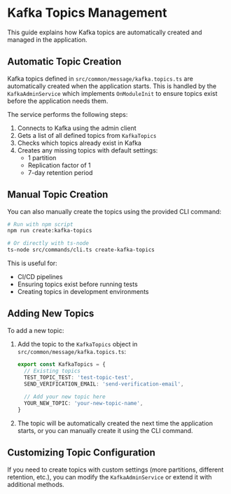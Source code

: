 # Kafka Topics Management

This guide explains how Kafka topics are automatically created and managed in the application.

## Automatic Topic Creation

Kafka topics defined in `src/common/message/kafka.topics.ts` are automatically created when the application starts. This is handled by the `KafkaAdminService` which implements `OnModuleInit` to ensure topics exist before the application needs them.

The service performs the following steps:
1. Connects to Kafka using the admin client
2. Gets a list of all defined topics from `KafkaTopics`
3. Checks which topics already exist in Kafka
4. Creates any missing topics with default settings:
   - 1 partition
   - Replication factor of 1
   - 7-day retention period

## Manual Topic Creation

You can also manually create the topics using the provided CLI command:

```bash
# Run with npm script
npm run create:kafka-topics

# Or directly with ts-node
ts-node src/commands/cli.ts create-kafka-topics
```

This is useful for:
- CI/CD pipelines
- Ensuring topics exist before running tests
- Creating topics in development environments

## Adding New Topics

To add a new topic:

1. Add the topic to the `KafkaTopics` object in `src/common/message/kafka.topics.ts`:
   ```typescript
   export const KafkaTopics = {
     // Existing topics
     TEST_TOPIC_TEST: 'test-topic-test',
     SEND_VERIFICATION_EMAIL: 'send-verification-email',
     
     // Add your new topic here
     YOUR_NEW_TOPIC: 'your-new-topic-name',
   }
   ```

2. The topic will be automatically created the next time the application starts, or you can manually create it using the CLI command.

## Customizing Topic Configuration

If you need to create topics with custom settings (more partitions, different retention, etc.), you can modify the `KafkaAdminService` or extend it with additional methods. 